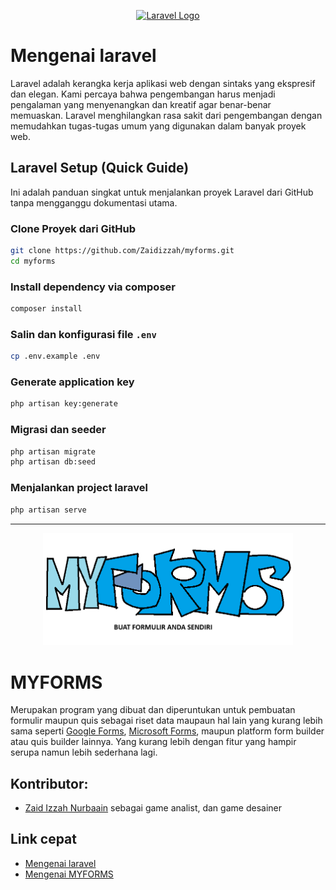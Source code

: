 <p align="center"><a href="https://laravel.com" target="_blank"><img src="https://raw.githubusercontent.com/laravel/art/master/logo-lockup/5%20SVG/2%20CMYK/1%20Full%20Color/laravel-logolockup-cmyk-red.svg" width="400" alt="Laravel Logo"></a></p>

# Mengenai laravel

Laravel adalah kerangka kerja aplikasi web dengan sintaks yang ekspresif dan elegan. Kami percaya bahwa pengembangan harus menjadi pengalaman yang menyenangkan dan kreatif agar benar-benar memuaskan. Laravel menghilangkan rasa sakit dari pengembangan dengan memudahkan tugas-tugas umum yang digunakan dalam banyak proyek web.

## Laravel Setup (Quick Guide)

Ini adalah panduan singkat untuk menjalankan proyek Laravel dari GitHub tanpa mengganggu dokumentasi utama.

### Clone Proyek dari GitHub

```bash
git clone https://github.com/Zaidizzah/myforms.git
cd myforms
```

### Install dependency via composer

```bash
composer install
```

### Salin dan konfigurasi file `.env`

```bash
cp .env.example .env
```

### Generate application key

```bash
php artisan key:generate
```

### Migrasi dan seeder

```bash
php artisan migrate
php artisan db:seed
```

### Menjalankan project laravel

```bash
php artisan serve
```

---

<p align="center"><img src="https://github.com/Zaidizzah/myforms/blob/main/public/images/MYFORMS%20cropped%20logo%20-%20with%20color.png" width="400" alt="Laravel Logo"></p>

# MYFORMS

Merupakan program yang dibuat dan diperuntukan untuk pembuatan formulir maupun quis sebagai riset data maupaun hal lain yang kurang lebih sama seperti [Google Forms](https://docs.google.com/forms/), [Microsoft Forms](https://forms.office.com/), maupun platform form builder atau quis builder lainnya. Yang kurang lebih dengan fitur yang hampir serupa namun lebih sederhana lagi.

## Kontributor:
- [Zaid Izzah Nurbaain](https://github.com/Zaidizzah/) sebagai game analist, dan game desainer

## Link cepat
- [Mengenai laravel](#mengenai-laravel)
- [Mengenai MYFORMS](#myforms)
